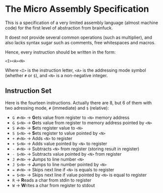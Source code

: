 # The Micro Assembly Specification #

This is a specification of a very limited assembly language (almost machine code)
for the first level of abstraction from brainfuck.

It doest not provide several common operations (such as multiplier), and also lacks
syntax sugar such as comments, free whitespaces and macros.

Hence, every instruction should be written in the form:

    <I><A><N>

Where `<I>` is the instruction letter, `<A>` is the addressing mode symbol (whether
`#` or `$`), and `<N>` is a non-negative integer.

## Instruction Set ##

Here is the fourteen instructions. Actually there are 8, but 6 of them with two adressing
mode, `#` (immediate) and `$` (relative):


* `G #<N>`    -> **G**ets value from register to `<N>` memory address
* `G $<N>`    -> **G**ets value from register to memory address pointed by `<N>`
* `S #<N>`    -> **S**ets register value to `<N>`
* `S $<N>`    -> **S**ets register to value pointed by `<N>`
* `+ #<N>`    -> Adds `<N>` to register
* `+ $<N>`    -> Adds value pointed by `<N>` to register
* `- #<N>`    -> Subtracts `<N>` from register (storing result in register)
* `- $<N>`    -> Subtracts value pointed by `<N>` from register
* `J #<N>`    -> **J**umps to line number `<N>`
* `J $<N>`    -> **J**umps to line number pointed by `<N>`
* `= #<N>`    -> Skips next line if `<N>` is equals to register
* `= $<N>`    -> Skips next line if value pointed by `<N>` is equal to register
* `R`         -> **R**eads a char from stdin to register
* `W`         -> **W**rites a char from register to stdout

